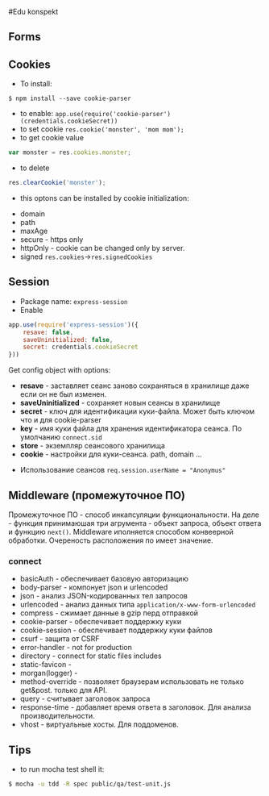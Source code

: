 #Edu konspekt

## Forms

## Cookies
* To install: 
```
$ npm install --save cookie-parser
```
* to enable:
```app.use(require('cookie-parser')(credentials.cookieSecret)) ```
* to set cookie
``` res.cookie('monster', 'mom mom'); ```
* to get cookie value
```javascript
var monster = res.cookies.monster;
```
* to delete
```javascript
res.clearCookie('monster');
```
* this optons can be installed by cookie initialization:
 - domain
 - path
 - maxAge
 - secure - https only
 - httpOnly - cookie can be changed only by server.
 - signed ```res.cookies```->```res.signedCookies```   
 
## Session 
* Package name: ```express-session```
* Enable 
```javascript
app.use(require('express-session')({
    resave: false,
    saveUninitialized: false,
    secret: credentials.cookieSecret
}))
```
Get config object with options:
 - **resave** - заставляет сеанс заново сохраняться в хранилище даже если он не был изменен.
 - **saveUninitialized** - сохраняет новын сеансы в хранилище
 - **secret** - ключ для идентификации куки-файла. Может быть ключом что и для cookie-parser
 - **key** - имя куки файла для хранения идентификатора сеанса. По умолчанию ```connect.sid```
 - **store** - экземпляр сеансового хранилища
 - **cookie** - настройки для куки-сеанса. path, domain ...
* Использование сеансов
```req.session.userName = "Anonymus"```

## Middleware (промежуточное ПО)
Промежуточное ПО - способ инкапсуляции функциональности. На деле - функция принимаюшая три агрумента - объект запроса, объект ответа и функцию ```next()```. Middleware иполняется способом конвеерной обработки. Очереность расположения по имеет значение.

### connect
* basicAuth - обеспечивает базовую авторизацию
* body-parser - компонует json и urlencoded
* json - анализ JSON-кодированных тел запросов
* urlencoded - анализ данных типа ```application/x-www-form-urlencoded```
* compress - сжимает данные в gzip перд отправкой
* cookie-parser - обеспечивает поддержку куки
* cookie-session - обеспечивает поддержку куки файлов 
* csurf - защита от CSRF
* error-handler - not for production
* directory - connect for static files includes
* static-favicon -
* morgan(logger) - 
* method-override - позволяет браузерам использовать не только get&post. только для API.
* query - считывает заголовок запроса
* response-time - добавляет время ответа в заголовок. Для анализа производительности.
* vhost - виртуальные хосты. Для поддоменов.

## Tips

* to run mocha test shell it:
```bash
$ mocha -u tdd -R spec public/qa/test-unit.js
```
